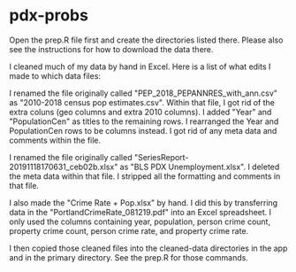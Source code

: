 # pdx-probs

Open the prep.R file first and create the directories listed there. Please also see the instructions
for how to download the data there.

I cleaned much of my data by hand in Excel. Here is a list of what edits I made to which data files:

I renamed the file originally called "PEP_2018_PEPANNRES_with_ann.csv" as "2010-2018 census pop estimates.csv". Within that file, I got rid of the extra coluns (geo columns and extra 2010 columns).
I added "Year" and "PopulationCen" as titles to the remaining rows. I rearranged the Year and PopulationCen rows to be columns instead. I got rid of any meta data and comments within the file.

I renamed the file originally called "SeriesReport-20191118170631_ceb02b.xlsx" as "BLS PDX Unemployment.xlsx". I deleted the meta data within that file. I stripped all the formatting and comments in that file.

I also made the "Crime Rate + Pop.xlsx" by hand. I did this by transferring data in the "PortlandCrimeRate_081219.pdf" into an Excel spreadsheet. I only used the columns containing year, population, person crime count, property crime count, person crime rate, and property crime rate.

I then copied those cleaned files into the cleaned-data directories in the app and in the primary
directory. See the prep.R for those commands.
